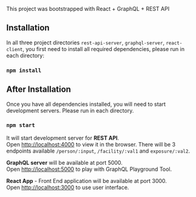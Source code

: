 This project was bootstrapped with React + GraphQL + REST API

## Installation

In all three project directories `rest-api-server`, `graphql-server`, `react-client`, you first need to install all required dependencies, please run in each directory:

### `npm install`

## After Installation

Once you have all dependencies installed, you will need to start development servers. Please run in each directory.

### `npm start`

It will start development server for **REST API**.<br />
Open [http://localhost:4000](http://localhost:4000) to view it in the browser. There will be 3 endpoints available `/person/:input`, `/facility/:val1` and `exposure/:val2`.

**GraphQL server** will be available at port 5000.<br />
Open [http://localhost:5000](http://localhost:5000) to play with GraphQL Playground Tool.

**React App** - Front End application will be available at port 3000.<br />
Open [http://localhost:3000](http://localhost:3000) to use user interface.
